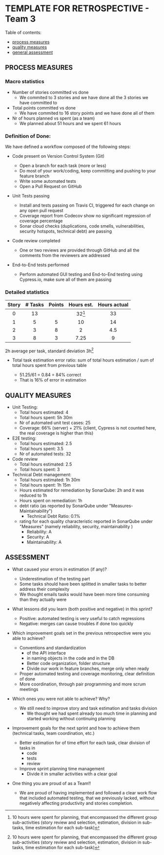TEMPLATE FOR RETROSPECTIVE - Team 3
=====================================

Table of contents:

- [process measures](#process-measures)
- [quality measures](#quality-measures)
- [general assessment](#assessment)

## PROCESS MEASURES

### Macro statistics

- Number of stories committed vs done 
    - We commited to 3 stories and we have done all the 3 stories we have committed to
- Total points committed vs done 
    - We have commited to 16 story points and we have done all of them
- Nr of hours planned vs spent (as a team)
    - We planned about 51 hours and we spent 61 hours

### Definition of Done:
 
We have defined a workflow composed of the following steps:


- Code present on Version Control System (Git)
    - Open a branch for each task (more or less)
    - Do most of your work/coding, keep committing and pushing to your feature branch
    - Write some automated tests
    - Open a Pull Request on GitHub
- Unit Tests passing
    - Install and tests passing on Travis CI, triggered for each change on any open pull request
    - Coverage report from Codecov show no significant regression of coverage percentage
    - Sonar cloud checks (duplications, code smells, vulnerabilities, security hotspots, technical debt) are passing
- Code review completed
    - One or two reviews are provided through GitHub and all the comments from the reviewers are addressed

- End-to-End tests performed
    - Perform automated GUI testing and End-to-End testing using Cypress.io, make sure all of them are passing

### Detailed statistics

| Story  | # Tasks | Points | Hours est. | Hours actual |
|:------:|:-------:|:------:|:----------:|:------------:|
| 0      | 13      |        | 32[^asd]   | 33           |
| 1      | 5       | 5      | 10         | 14           |
| 2      | 3       | 8      | 2          | 4.5          |
| 3      | 8       | 3      | 7.25       | 9            |
   

2h average per task, standard deviation 3h[^asd]

- Total task estimation error ratio: sum of total hours estimation / sum of total hours spent from previous table
    - 51.25/61 = 0.84 = 84% correct
    - That is 16% of error in estimation

  [^asd]: 10 hours were spent for planning, that encompassed the different group sub-activities (story review and selection, estimation, division in sub-tasks, time estimation for each sub-task)
  
## QUALITY MEASURES 

- Unit Testing:
  - Total hours estimated: 4
  - Total hours spent: 5h 30m
  - Nr of automated unit test cases: 25
  - Coverage: 66% (server) + 21% (client, Cypress is not counted here, the real coverage is higher than this)
- E2E testing:
  - Total hours estimated: 2.5
  - Total hours spent: 3.5
  - Nr of automated tests: 32
- Code review 
  - Total hours estimated: 2.5
  - Total hours spent: 3
- Technical Debt management:
  - Total hours estimated: 1h 30m
  - Total hours spent: 1h 15m
  - Hours estimated for remediation by SonarQube: 2h and it was reduced to 1h
  - Hours spent on remediation: 1h
  - debt ratio (as reported by SonarQube under "Measures-Maintainability")
      - Technical Debt Ratio: 0.1%
  - rating for each quality characteristic reported in SonarQube under "Measures" (namely reliability, security, maintainability )
      - Reliability: A
      - Security: A
      - Maintainability: A
  


## ASSESSMENT

- What caused your errors in estimation (if any)?
    - Underestimation of the testing part
    - Some tasks should have been splitted in smaller tasks to better address their complexity
    - We thought emails tasks would have been more time consuming than they actually were

- What lessons did you learn (both positive and negative) in this sprint?
    - Positive: automated testing is very useful to catch regressions
    - Negative: merges can cause troubles if done too quickly

- Which improvement goals set in the previous retrospective were you able to achieve?
    - Conventions and standardization
        - of the API interface
        - in naming objects in the code and in the DB
        - Better code organization, folder structure
        - Divide our work in feature branches, merge only when ready
    - Proper automated testing and coverage monitoring, clear definition of done
    - More coordination, through pair programming and more scrum meetings
  
- Which ones you were not able to achieve? Why?
    - We still need to improve story and task estimation and tasks division
        - We thought we had spent already too much time in planning and started working without continuing planning

- Improvement goals for the next sprint and how to achieve them (technical tasks, team coordination, etc.)
    - Better estimation for of time effort for each task, clear division of tasks in
        - code
        - tests
        - review
    - Improve sprint planning time management
        - Divide it in smaller activities with a clear goal

- One thing you are proud of as a Team!!
    - We are proud of having implemented and followed a clear work flow that included automated testing, that we previously lacked, without negatively affecting productivity and stories completion.